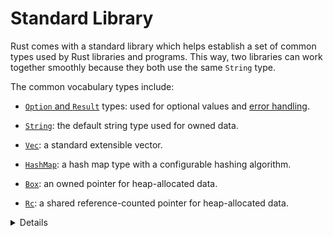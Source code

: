 # Standard Library

Rust comes with a standard library which helps establish a set of common types
used by Rust libraries and programs. This way, two libraries can work together
smoothly because they both use the same `String` type.

The common vocabulary types include:

* [`Option` and `Result`](std/option-result.md) types: used for optional values
  and [error handling](error-handling.md).

* [`String`](std/string.md): the default string type used for owned data.

* [`Vec`](std/vec.md): a standard extensible vector.

* [`HashMap`](std/hashmap.md): a hash map type with a configurable hashing
  algorithm.

* [`Box`](std/box.md): an owned pointer for heap-allocated data.

* [`Rc`](std/rc.md): a shared reference-counted pointer for heap-allocated data.

<details>
  
  * In fact, Rust contains several layers of the Standard Library: `core`, `alloc` and `std`. 
  * `core` includes the most basic types and functions that don't depend on `libc`, allocator or
    even the presence of an operating system. 
  * `alloc` includes types which require a global heap allocator, such as `Vec`, `Box` and `Arc`.
  * Embedded Rust applications often only use `core`, and sometimes `alloc`.

</details>

